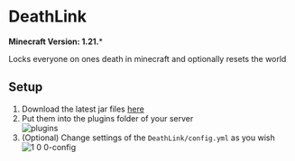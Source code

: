 # DeathLink

**Minecraft Version: 1.21.***

Locks everyone on ones death in minecraft and optionally resets the world

## Setup

1. Download the latest jar files [here](https://github.com/ItsLeMax/DeathLink/releases/latest)
2. Put them into the plugins folder of your server\
![plugins](https://github.com/user-attachments/assets/1d61e5c2-54ec-4adf-a9c1-a13658cacc6f)
3. (Optional) Change settings of the `DeathLink/config.yml` as you wish
![1 0 0-config](https://github.com/user-attachments/assets/4ea62a09-dda0-4195-b862-665a93a9a07e)